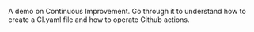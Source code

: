 A demo on Continuous Improvement.
Go through it to understand how to create a CI.yaml file and how to operate Github actions.
